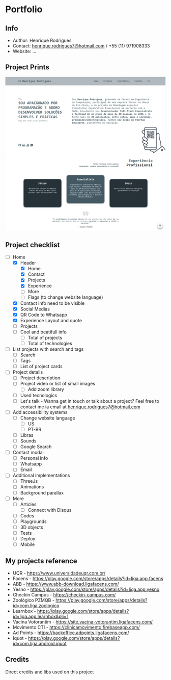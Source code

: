 # Portfolio

## Info
- Author: Henrique Rodrigues
- Contact: henrique.rodrigues7@hotmail.com / +55 (11) 971908333
- Website: ...

## Project Prints

![](src/assets/port1.PNG)
![](src/assets/port2.PNG)

## Project checklist

- [ ] Home
    - [x] Header
        - [x] Home
        - [x] Contact
        - [x] Projects
        - [x] Experience
        - [ ] More
        - [ ] Flags (to change website language)  
    - [x] Contact info need to be visible
    - [x] Social Medias
    - [x] QR Code to Whatsapp
    - [x] Experience Layout and quote
    - [ ] Projects
    - [ ] Cool and beatifull info
        - [ ] Total of projects
        - [ ] Total of technologies
- [ ] List projects with search and tags
    - [ ] Search
    - [ ] Tags
    - [ ] List of project cards
- [ ] Project details
    - [ ] Project description
    - [ ] Project video or list of small images
        - [ ] Add zoom library 
    - [ ] Used tecnologics
    - [ ] Let's talk - Wanna get in touch or talk about a project? Feel free to contact me ia email at henrique.rodrigues7@hotmail.com
- [ ] Add accessibility systems
    - [ ] Change website language
        - [ ] US
        - [ ] PT-BR
    - [ ] Libras
    - [ ] Sounds
    - [ ] Google Search
- [ ] Contact modal
    - [ ] Personal info 
    - [ ] Whatsapp
    - [ ] Email
- [ ] Additional implementations
    - [ ] ThreeJs
    - [ ] Animations
    - [ ] Background parallax
- [ ] More
    - [ ] Articles
        - [ ] Connect with Disqus
    - [ ] Codes
    - [ ] Playgrounds
    - [ ] 3D objects
    - [ ] Tests
    - [ ] Deploy
    - [ ] Mobile

## My projects reference
* UQR - https://www.universidadeuqr.com.br/
* Facens - https://play.google.com/store/apps/details?id=liga.app.facens
* ABB - https://www.abb-download.ligafacens.com/
* Yesno - https://play.google.com/store/apps/details?id=liga.app.yesno
* Checkin Campus - https://checkin-campus.com/
* Zoológico PZMQB - https://play.google.com/store/apps/details?id=com.liga.zoologico
* Learnbox - https://play.google.com/store/apps/details?id=liga.app.learnbox&pli=1
* Vacina Votorantim - https://site.vacina-votorantim.ligafacens.com/
* Movimento CTI - https://clinicamovimento.firebaseapp.com/
* Ad Points - https://backoffice.adpoints.ligafacens.com/
* Iquot - https://play.google.com/store/apps/details?id=com.liga.android.iquot

## Credits

Direct credits and libs used on this project


